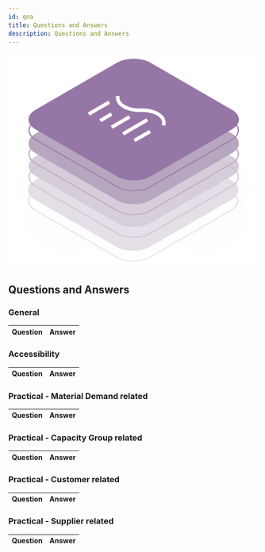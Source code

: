 ```yaml
---
id: qna
title: Questions and Answers
description: Questions and Answers
---
```


![DCM kit banner](/img/kit-icons/dcm-kit-icon.svg)

## Questions and Answers

### General

|Question|Answer|
|--|--|

### Accessibility

|Question|Answer|
|--|--|

### Practical - Material Demand related

|Question|Answer|
|--|--|

### Practical - Capacity Group related

|Question|Answer|
|--|--|

### Practical - Customer related

|Question|Answer|
|--|--|

### Practical - Supplier related

|Question|Answer|
|--|--|
